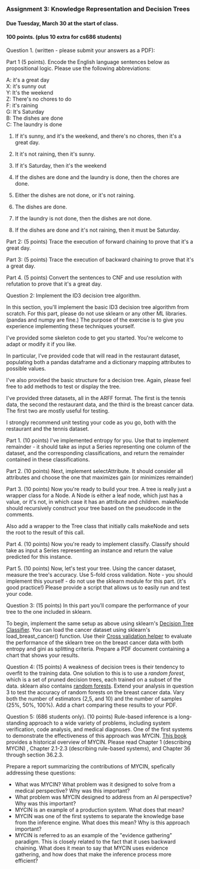 ### Assignment 3: Knowledge Representation and Decision Trees

#### Due Tuesday, March 30 at the start of class.

#### 100 points. (plus 10 extra for cs686 students)


Question 1. (written - please submit your answers as a PDF):

Part 1 (5 points). Encode the English language sentences below as propositional logic. 
Please use the following abbreviations:

A: it's a great day <br>
X: it's sunny out<br>
Y: It's the weekend<br>
Z: There's no chores to do<br>
F: it's raining<br>
G: It's Saturday<br>
B: The dishes are done<br>
C: The laundry is done<br>

1. If it's sunny, and it's the weekend, and there's no chores, then it's a great day.

2. It it's not raining, then it's sunny.

3. If it's Saturday, then it's the weekend

4. If the dishes are done and the laundry is done, then the chores are done.

5. Either the dishes are not done, or it's not raining.

6. The dishes are done.

7. If the laundry is not done, then the dishes are not done.

8. If the dishes are done and it's not raining, then it must be Saturday.

Part 2: (5 points) Trace the execution of forward chaining to prove that it's a great day. 

Part 3: (5 points) Trace the execution of backward chaining to prove that it's a great day.

Part 4. (5 points) Convert the sentences to CNF and use resolution with refutation to prove that it's a great day.


Question 2: Implement the ID3 decision tree algorithm.

In this section, you'll implement the basic ID3 decision tree algorithm from scratch. For this part, please do not use sklearn or any other ML libraries. (pandas and numpy are fine.)
The purpose of the exercise is to give you experience implementing these techniques yourself.

I've provided some skeleton code to get you started. You're welcome to adapt or modify it if you like.

In particular, I've provided code that will read in the restaurant dataset, populating both a pandas dataframe and a dictionary mapping attributes to possible values. 

I've also provided the basic structure for a decision tree. Again, please feel free to add methods to test or display the tree.

I've provided three datasets, all in the ARFF format. The first is the tennis data, the second the restaurant data, and the third is the breast cancer data.
The first two are mostly useful for testing.

I strongly recommend unit testing your code as you go, both with the restaurant and the tennis dataset. 

Part 1. (10 points) I've implemented entropy for you. Use that to implement remainder - it should take as input a Series representing one column of the dataset, and the corresponding classifications, and return the remainder contained in these classifications.

Part 2. (10 points) Next, implement selectAttribute. It should consider all attributes and choose the one that maximizes gain (or minimizes remainder)

Part 3. (10 points) Now you're ready to build your tree. A tree is really just a wrapper class for a Node.
A Node is either a leaf node, which just has a value, or it's not, in which case it has an attribute and children.
   makeNode should recursively construct your tree based on the pseudocode in the comments.
   
Also add a wrapper to the Tree class that initially calls makeNode and sets the root to the result of this call.

Part 4. (10 points) Now you're ready to implement classify. Classify should take as input a Series representing an instance and return the value predicted for this instance.

Part 5. (10 points) Now, let's test your tree. Using the cancer dataset, measure the tree's accuracy. Use 5-fold cross validation. Note - you should implement this yourself - do not use the sklearn module for this part. (it's good practice!) Please provide a script that allows us to easily run and test your code.

Question 3:
(15 points) In this part you'll compare the performance of your tree to the one included in sklearn. 

 To begin, implement the same setup as above using sklearn's [Decision Tree Classifier](https://scikit-learn.org/stable/modules/tree.html#classification). You can load the cancer dataset using sklearn's load_breast_cancer() function.
Use their [Cross validation helper](https://scikit-learn.org/stable/modules/cross_validation.html#cross-validation-evaluating-estimator-performance) to evaluate the performance of the sklearn tree on the breast cancer data with both entropy and gini as splitting criteria. Prepare a PDF document containing a chart that shows your results.

Question 4: (15 points) 
A weakness of decision trees is their tendency to overfit to the training data. One solution to this is to use a *random forest*, which is a set of pruned decision trees, each trained on a subset of the data.
sklearn also contains [random forests](https://scikit-learn.org/stable/modules/ensemble.html#forests-of-randomized-trees). 
Extend your analysis in question 3 to test the accuracy of random forests on the breast cancer data. Vary both the number of estimators (2,5, and 10) and the number of samples (25%, 50%, 100%). Add a chart comparing these results to your PDF.

Question 5: (686 students only). (10 points) Rule-based inference is a long-standing approach to a wide variety of problems, including system verification, 
code analysis, and medical diagnoses. One of the first systems to demonstrate the effectiveness of this approach was MYCIN. [This book](https://aitopics.org/misc/rule-based-expert-systems-mycin-experiments-stanford-heuristic-programming-project) provides a historical overview of MYCIN. Please read Chapter 1 (describing MYCIN) , Chapter 2.1-2.3 (describing rule-based systems), and Chapter 36 through section 36.2.3.

Prepare a report summarizing the contributions of MYCIN, spefically addressing these questions:
- What was MYCIN? What problem was it designed to solve from a medical perspective? Why was this important?
- What problem was MYCIN designed to address from an AI perspective? Why was this important?
- MYCIN is an example of a production system. What does that mean?
- MYCIN was one of the first systems to separate the knowledge base from the inference engine. What does this mean? Why is this approach important?
- MYCIN is referred to as an example of the "evidence gathering" paradigm. This is closely related to the fact that it uses backward chaining. What does it mean to say that MYCIN uses evidence gathering, and how does that make the inference process more efficient? 

